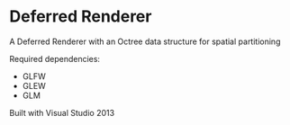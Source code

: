 # Deferred Renderer
A Deferred Renderer with an Octree data structure for spatial partitioning


Required dependencies:
- GLFW
- GLEW
- GLM

Built with Visual Studio 2013
